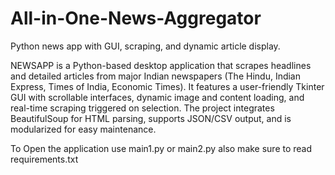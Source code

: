 # All-in-One-News-Aggregator
Python news app with GUI, scraping, and dynamic article display.

NEWSAPP is a Python-based desktop application that scrapes headlines and detailed articles from major Indian newspapers (The Hindu, Indian Express, Times of India, Economic Times). It features a user-friendly Tkinter GUI with scrollable interfaces, dynamic image and content loading, and real-time scraping triggered on selection. The project integrates BeautifulSoup for HTML parsing, supports JSON/CSV output, and is modularized for easy maintenance.


To Open the application use main1.py or main2.py also make sure to read requirements.txt
